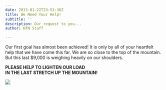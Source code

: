 ```yaml
---
date: 2013-01-22T23:53:36Z
title: We Need Your Help!
subtitle: ''
description: Our request to you...
author: HTN Staff

---
```

Our first goal has almost been achieved! It is only by all of your heartfelt help that we have come this far. We are so close to the top of the mountain. But this last $9,000 is weighing heavily on our shoulders.

**PLEASE HELP TO LIGHTEN OUR LOAD  
 IN THE LAST STRETCH UP THE MOUNTAIN!**

**![](/media/sittingonmountain.jpg)**